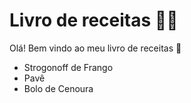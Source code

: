 
# Livro de receitas :man_cook:

Olá! Bem vindo ao meu livro de receitas :wave:

 - Strogonoff de Frango
 - Pavê
 - Bolo de Cenoura